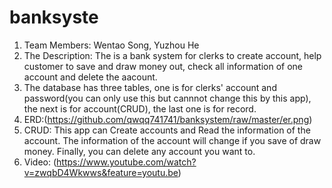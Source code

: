 # banksyste

1. Team Members: Wentao Song, Yuzhou He
2. The Description: The is a bank system for clerks to create account, help customer to save and draw money out, check all information of one account and delete the aacount.
3. The database has three tables, one is for clerks' account and password(you can only use this but cannnot change this by this app), the next is for account(CRUD), the last one is for record.
4. ERD:(https://github.com/qwqq741741/banksystem/raw/master/er.png)
5. CRUD: This app can Create accounts and Read the information of the account. The information of the account will change if you save of draw money. Finally, you can delete any account you want to. 
6. Video: (https://www.youtube.com/watch?v=zwqbD4Wkwws&feature=youtu.be)

